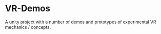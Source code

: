 # VR-Demos
 A unity project with a number of demos and prototypes of experimental VR mechanics / concepts.

